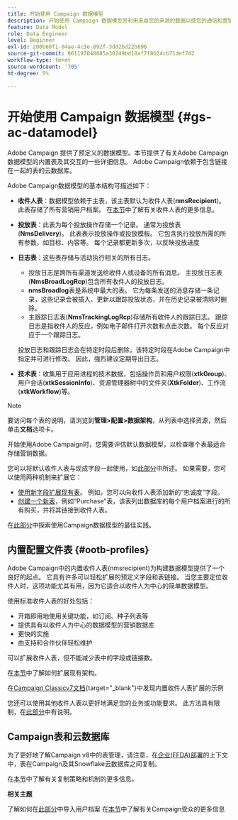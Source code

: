 ```yaml
---
title: 开始使用 Campaign 数据模型
description: 开始使用 Campaign 数据模型并利用来自您的来源的数据以使您的通信和营销输出受益。
feature: Data Model
role: Data Engineer
level: Beginner
exl-id: 200b60f1-04ae-4c3e-892f-3dd2bd22b896
source-git-commit: 061197048885a30249bd18af7f8b24cb71def742
workflow-type: tm+mt
source-wordcount: '705'
ht-degree: 5%

---
```


# 开始使用 Campaign 数据模型 {#gs-ac-datamodel}

Adobe Campaign 提供了预定义的数据模型。本节提供了有关Adobe Campaign数据模型的内置表及其交互的一些详细信息。 Adobe Campaign依赖于包含链接在一起的表的云数据库。

Adobe Campaign数据模型的基本结构可描述如下：

* **收件人表**：数据模型依赖于主表，该主表默认为收件人表(**nmsRecipient**)。 此表存储了所有营销用户档案。 在[本节](#ootb-profiles)中了解有关收件人表的更多信息。

* **投放表**：此表为每个投放操作存储一个记录。 通常为投放表(**NmsDelivery**)。 此表表示投放操作或投放模板。 它包含执行投放所需的所有参数，如目标、内容等。 每个记录都更新多次，以反映投放进度

* **日志表**：这些表存储与活动执行相关的所有日志。

   * 投放日志是跨所有渠道发送给收件人或设备的所有消息。 主投放日志表(**NmsBroadLogRcp**)包含所有收件人的投放日志。
   * **nmsBroadlog**&#x200B;表是系统中最大的表。 它为每条发送的消息存储一条记录，这些记录会被插入、更新以跟踪投放状态，并在历史记录被清除时删除。
   * 主跟踪日志表(**NmsTrackingLogRcp**)存储所有收件人的跟踪日志。 跟踪日志是指收件人的反应，例如电子邮件打开次数和点击次数。 每个反应对应于一个跟踪日志。

  投放日志和跟踪日志会在特定时段后删除，该特定时段在Adobe Campaign中指定并可进行修改。 因此，强烈建议定期导出日志。

* **技术表**：收集用于应用进程的技术数据，包括操作员和用户权限(**xtkGroup**)、用户会话(**xtkSessionInfo**)、资源管理器树中的文件夹(**XtkFolder**)、工作流(**xtkWorkflow**)等。

>[!NOTE]
>
>要访问每个表的说明，请浏览到&#x200B;**管理>配置>数据架构**，从列表中选择资源，然后单击&#x200B;**文档**&#x200B;选项卡。

开始使用Adobe Campaign时，您需要评估默认数据模型，以检查哪个表最适合存储营销数据。

您可以将默认收件人表与现成字段一起使用，如[此部分](#ootb-profiles)中所述。 如果需要，您可以使用两种机制来扩展它：

* [使用新字段扩展现有表](extend-schema.md)。 例如，您可以向收件人表添加新的“忠诚度”字段。
* [创建一个新表](create-schema.md)，例如“Purchase”表，该表列出数据库的每个用户档案进行的所有购买，并将其链接到收件人表。

在[此部分](datamodel-best-practices.md)中探索使用Campaign数据模型的最佳实践。

## 内置配置文件表 {#ootb-profiles}

Adobe Campaign中的内置收件人表(nmsrecipient)为构建数据模型提供了一个良好的起点。 它具有许多可以轻松扩展的预定义字段和表链接。 当您主要定位收件人时，这项功能尤其有用，因为它适合以收件人为中心的简单数据模型。

使用标准收件人表的好处包括：

* 开箱即用地使用关键功能，如订阅、种子列表等
* 提供具有以收件人为中心的数据模型的营销数据库
* 更快的实施
* 由支持和合作伙伴轻松维护

可以扩展收件人表，但不能减少表中的字段或链接数。

在[本节](extend-schema.md)中了解如何扩展现有架构。

在[Campaign Classicv7文档](https://experienceleague.adobe.com/docs/campaign-classic/using/configuring-campaign-classic/editing-schemas/examples-of-schemas-edition.html#extending-a-table){target="_blank"}中发现内置收件人表扩展的示例

您还可以使用其他收件人表以更好地满足您的业务或功能要求。 此方法具有限制，在[此部分](custom-recipient.md)中有说明。

## Campaign表和云数据库

为了更好地了解Campaign v8中的表管理，请注意，在[企业(FFDA)部署](../architecture/enterprise-deployment.md)的上下文中，表在Campaign及其Snowflake云数据库之间复制。

在[本节](../architecture/replication.md)中了解有关复制策略和机制的更多信息。

**相关主题**

了解如何在[此部分](../start/import.md)中导入用户档案
在[本节](../start/audiences.md)中了解有关Campaign受众的更多信息
